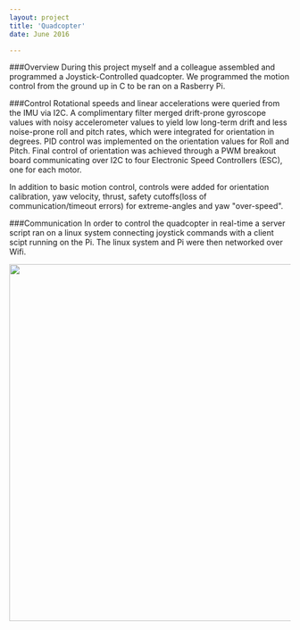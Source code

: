 ```yaml
---
layout: project
title: 'Quadcopter'
date: June 2016

---
```


###Overview
During this project myself and a colleague assembled and programmed a Joystick-Controlled quadcopter. We programmed the motion control from the ground up in C to be ran on a Rasberry Pi.


###Control
Rotational speeds and linear accelerations were queried from the IMU via I2C. A complimentary filter merged drift-prone gyroscope values with noisy accelerometer values to yield low long-term drift and less noise-prone roll and pitch rates, which were integrated for orientation in degrees. PID control was implemented on the orientation values for Roll and Pitch. Final control of orientation was achieved through a PWM breakout board communicating over I2C to four Electronic Speed Controllers (ESC), one for each motor.  

In addition to basic motion control, controls were added for orientation calibration, yaw velocity, thrust, safety cutoffs(loss of communication/timeout errors) for extreme-angles and yaw "over-speed".

###Communication
In order to control the quadcopter in real-time a server script ran on a linux system connecting joystick commands with a client scipt running on the Pi. The linux system and Pi were then networked over Wifi. 

<img src="/portfolio/public/images/quad.JPG" align="MIDDLE" width="640" heigth="320"/>

<!--image: '/portfolio/public/images/quad.JPG'-->




